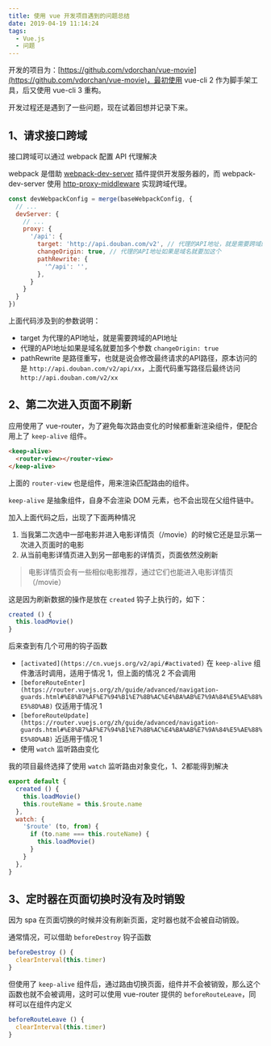 ```yaml
---
title: 使用 vue 开发项目遇到的问题总结
date: 2019-04-19 11:14:24
tags:
  - Vue.js
  - 问题
---
```


开发的项目为：[https://github.com/vdorchan/vue-movie](https://github.com/vdorchan/vue-movie)，最初使用 vue-cli 2 作为脚手架工具，后又使用 vue-cli 3 重构。

开发过程还是遇到了一些问题，现在试着回想并记录下来。

## 1、请求接口跨域

接口跨域可以通过 webpack 配置 API 代理解决

webpack 是借助 [webpack-dev-server](https://github.com/webpack/webpack-dev-server) 插件提供开发服务器的，而 webpack-dev-server 使用 [http-proxy-middleware](https://github.com/chimurai/http-proxy-middleware) 实现跨域代理。

```javascript
const devWebpackConfig = merge(baseWebpackConfig, {
  // ...
  devServer: {
    // ...
    proxy: {
      '/api': {
        target: 'http://api.douban.com/v2', // 代理的API地址，就是需要跨域的API地址
        changeOrigin: true, // 代理的API地址如果是域名就要加这个
        pathRewrite: {
          '^/api': '',
        },
      }
    }
  }
})
```

上面代码涉及到的参数说明：

* target 为代理的API地址，就是需要跨域的API地址
* 代理的API地址如果是域名就要加多个参数 `changeOrigin: true`
* pathRewrite 是路径重写，也就是说会修改最终请求的API路径，原本访问的是 `http://api.douban.com/v2/api/xx`，上面代码重写路径后最终访问 `http://api.douban.com/v2/xx`

## 2、第二次进入页面不刷新

应用使用了 vue-router，为了避免每次路由变化的时候都重新渲染组件，便配合用上了 `keep-alive` 组件。

```html
<keep-alive>
  <router-view></router-view>
</keep-alive>
```

上面的 `router-view` 也是组件，用来渲染匹配路由的组件。

`keep-alive` 是抽象组件，自身不会渲染 DOM 元素，也不会出现在父组件链中。

加入上面代码之后，出现了下面两种情况

1. 当我第二次选中一部电影并进入电影详情页（/movie）的时候它还是显示第一次进入页面时的电影
2. 从当前电影详情页进入到另一部电影的详情页，页面依然没刷新

> 电影详情页会有一些相似电影推荐，通过它们也能进入电影详情页（/movie）

这是因为刷新数据的操作是放在 `created` 钩子上执行的，如下：

```javascript
created () {
  this.loadMovie()
}
```

后来查到有几个可用的钩子函数

* `[activated](https://cn.vuejs.org/v2/api/#activated)` 在 `keep-alive` 组件激活时调用，适用于情况 1，但上面的情况 2 不会调用
* `[beforeRouteEnter](https://router.vuejs.org/zh/guide/advanced/navigation-guards.html#%E8%B7%AF%E7%94%B1%E7%8B%AC%E4%BA%AB%E7%9A%84%E5%AE%88%E5%8D%AB)` 仅适用于情况 1
* `[beforeRouteUpdate](https://router.vuejs.org/zh/guide/advanced/navigation-guards.html#%E8%B7%AF%E7%94%B1%E7%8B%AC%E4%BA%AB%E7%9A%84%E5%AE%88%E5%8D%AB)` 近适用于情况 1
* 使用 `watch` 监听路由变化

我的项目最终选择了使用 `watch` 监听路由对象变化，1、2都能得到解决

```javascript
export default {
  created () {
    this.loadMovie()
    this.routeName = this.$route.name
  },
  watch: {
    '$route' (to, from) {
      if (to.name === this.routeName) {
        this.loadMovie()
      }
    }
  },
}
```

## 3、定时器在页面切换时没有及时销毁

因为 spa 在页面切换的时候并没有刷新页面，定时器也就不会被自动销毁。

通常情况，可以借助 `beforeDestroy` 钩子函数

```javascript
beforeDestroy () {
  clearInterval(this.timer)
}
```

但使用了 `keep-alive` 组件后，通过路由切换页面，组件并不会被销毁，那么这个函数也就不会被调用，这时可以使用 vue-router 提供的 `beforeRouteLeave`，同样可以在组件内定义

```javascript
beforeRouteLeave () {
  clearInterval(this.timer)
}
```